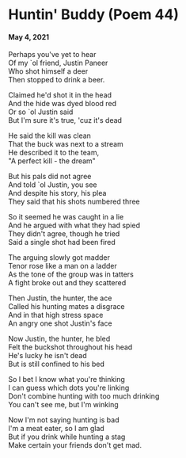 # Huntin' Buddy (Poem 44)   
#### May 4, 2021                                         
        
Perhaps you've yet to hear  
Of my `ol friend, Justin Paneer  
Who shot himself a deer  
Then stopped to drink a beer.   
  
Claimed he'd shot it in the head  
And the hide was dyed blood red  
Or so `ol Justin said  
But I'm sure it's true, 'cuz it's dead  
  
He said the kill was clean  
That the buck was next to a stream  
He described it to the team,   
"A perfect kill - the dream"  
  
But his pals did not agree  
And told `ol Justin, you see  
And despite his story, his plea  
They said that his shots numbered three  
  
So it seemed he was caught in a lie  
And he argued with what they had spied  
They didn't agree, though he tried  
Said a single shot had been fired  
  
The arguing slowly got madder  
Tenor rose like a man on a ladder  
As the tone of the group was in tatters  
A fight broke out and they scattered  
  
Then Justin, the hunter, the ace  
Called his hunting mates a disgrace  
And in that high stress space  
An angry one shot Justin's face  
  
Now Justin, the hunter, he bled  
Felt the buckshot throughout his head  
He's lucky he isn't dead  
But is still confined to his bed  
  
So I bet I know what you're thinking  
I can guess which dots you're linking   
Don't combine hunting with too much drinking  
You can't see me, but I'm winking  
  
Now I'm not saying hunting is bad  
I'm a meat eater, so I am glad  
But if you drink while hunting a stag  
Make certain your friends don't get mad. 